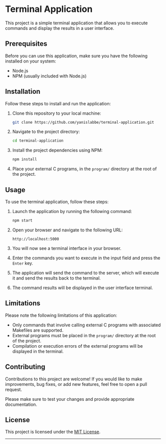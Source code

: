 # Terminal Application

This project is a simple terminal application that allows you to execute commands and display the results in a user interface.

## Prerequisites

Before you can use this application, make sure you have the following installed on your system:

- Node.js
- NPM (usually included with Node.js)

## Installation

Follow these steps to install and run the application:

1. Clone this repository to your local machine:

   ```bash
   git clone https://github.com/yanislabbe/terminal-application.git
   ```

2. Navigate to the project directory:

   ```bash
   cd terminal-application
   ```

3. Install the project dependencies using NPM:

   ```bash
   npm install
   ```

4. Place your external C programs, in the `program/` directory at the root of the project.

## Usage

To use the terminal application, follow these steps:

1. Launch the application by running the following command:

   ```bash
   npm start
   ```

2. Open your browser and navigate to the following URL:

   ```
   http://localhost:5000
   ```

3. You will now see a terminal interface in your browser.

4. Enter the commands you want to execute in the input field and press the `Enter` key.

5. The application will send the command to the server, which will execute it and send the results back to the terminal.

6. The command results will be displayed in the user interface terminal.

## Limitations

Please note the following limitations of this application:

- Only commands that involve calling external C programs with associated Makefiles are supported.
- External programs must be placed in the `program/` directory at the root of the project.
- Compilation or execution errors of the external programs will be displayed in the terminal.

## Contributing

Contributions to this project are welcome! If you would like to make improvements, bug fixes, or add new features, feel free to open a pull request.

Please make sure to test your changes and provide appropriate documentation.

## License

This project is licensed under the [MIT License](https://github.com/yanislabbe/terminal-application/blob/main/LICENSE).

---
